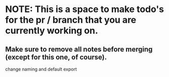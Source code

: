 # NOTE: This is a space to make todo's for the pr / branch that you are currently working on. 
Make sure to remove all notes before merging (except for this one, of course).
----------------------------------------------------------------------------------------------------
change naming and default export
